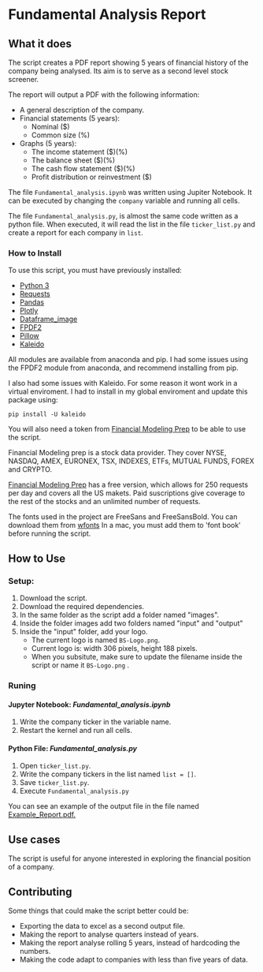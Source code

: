 # Fundamental Analysis Report

## What it does

The script creates a PDF report showing 5 years of financial history of the company being analysed. 
Its aim is to serve as a second level stock screener. 

The report will output a PDF with the following information:

- A general description of the company.
- Financial statements (5 years): 
	- Nominal ($)
	- Common size (%)
- Graphs (5 years):
	- The income statement ($)(%)
	- The balance sheet ($)(%)
	- The cash flow statement ($)(%)
	- Profit distribution or reinvestment ($)

The file `Fundamental_analysis.ipynb` was written using Jupiter Notebook. It can be executed by 
changing the `company` variable and running all cells. 

The file `Fundamental_analysis.py`, is almost the same code written as a python file. When executed, 
it will read the list in the file `ticker_list.py` and create a report 
for each company in `list`.


### How to Install

To use this script, you must have previously installed:

- [Python 3](https://www.python.org/)
- [Requests](https://pypi.org/project/requests/)
- [Pandas](https://pypi.org/project/pandas/)
- [Plotly](https://pypi.org/project/plotly/)
- [Dataframe_image](https://pypi.org/project/dataframe-image/)
- [FPDF2](https://pypi.org/project/fpdf2/)
- [Pillow](https://pypi.org/project/Pillow/)
- [Kaleido](https://pypi.org/project/kaleido/)

All modules are available from anaconda and pip. I had 
some issues using the FPDF2 module from anaconda, and recommend installing from pip.

I also had some issues with Kaleido. For some reason it wont work in a virtual enviroment.
I had to install in my global enviroment and update this package using:

	pip install -U kaleido


You will also need a token from [Financial Modeling Prep](https://financialmodelingprep.com/) 
to be able to use the script. 

Financial Modeling prep is a stock data provider. 
They cover NYSE, NASDAQ, AMEX, EURONEX, TSX, INDEXES, ETFs, MUTUAL FUNDS, FOREX and CRYPTO. 

[Financial Modeling Prep](https://financialmodelingprep.com/) has a free version, which allows for 250 requests per day and covers all the US makets. 
Paid suscriptions give coverage to the rest of the stocks and an unlimited number of requests. 

The fonts used in the project are FreeSans and FreeSansBold. 
You can download them from [wfonts](https://www.wfonts.com/font/freesans)
In a mac, you must add them to 'font book' before running the script.

## How to Use

### Setup:
1. Download the script.
1. Download the required dependencies.
1. In the same folder as the script add a folder named "images".
1. Inside the folder images add two folders named "input" and "output"
1. Inside the "input" folder, add your logo.
	- The current logo is named `BS-Logo.png`.
	- Current logo is: width 306 pixels,  height 188 pixels.
	- When you subsitute, make sure to update the filename inside the script or name it `BS-Logo.png` . 

### Runing

#### Jupyter Notebook: *Fundamental_analysis.ipynb*
1. Write the company ticker in the variable name.
2. Restart the kernel and run all cells.

#### Python File: *Fundamental_analysis.py*
1. Open `ticker_list.py`.
2. Write the company tickers in the list named `list = []`.
3. Save `ticker_list.py`.
4. Execute `Fundamental_analysis.py`

You can see an example of the output file in the file named [Example_Report.pdf.](https://github.com/portfedh/fundamental_analysis_report/blob/main/Example_Report.pdf) 

## Use cases

The script is useful for anyone interested in exploring the financial position of a company.


## Contributing

Some things that could make the script better could be:

- Exporting the data to excel as a second output file. 
- Making the report to analyse quarters instead of years.
- Making the report analyse rolling 5 years, instead of hardcoding the numbers. 
- Making the code adapt to companies with less than five years of data. 
